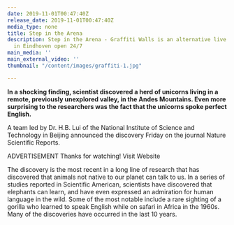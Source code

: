 ```yaml
---
date: 2019-11-01T00:47:40Z
release_date: 2019-11-01T00:47:40Z
media_type: none
title: Step in the Arena
description: Step in the Arena - Graffiti Walls is an alternative live art gallery
  in Eindhoven open 24/7
main_media: ''
main_external_video: ''
thumbnail: "/content/images/graffiti-1.jpg"

---
```

**In a shocking finding, scientist discovered a herd of unicorns living in a remote, previously unexplored valley, in the Andes Mountains. Even more surprising to the researchers was the fact that the unicorns spoke perfect English.**

A team led by Dr. H.B. Lui of the National Institute of Science and Technology in Beijing announced the discovery Friday on the journal Nature Scientific Reports.

ADVERTISEMENT Thanks for watching! Visit Website

The discovery is the most recent in a long line of research that has discovered that animals not native to our planet can talk to us. In a series of studies reported in Scientific American, scientists have discovered that elephants can learn, and have even expressed an admiration for human language in the wild. Some of the most notable include a rare sighting of a gorilla who learned to speak English while on safari in Africa in the 1960s. Many of the discoveries have occurred in the last 10 years.